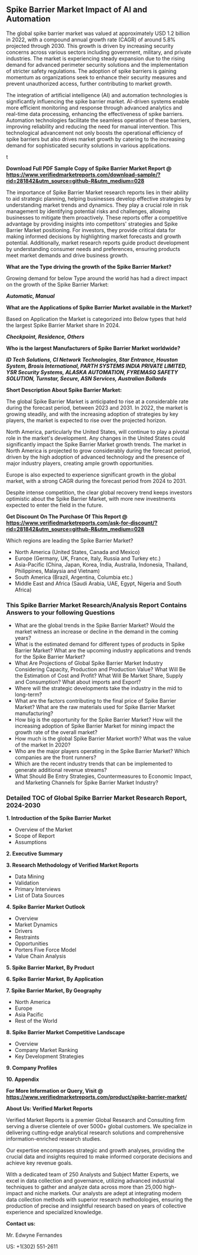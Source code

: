 <h2>Spike Barrier Market Impact of AI and Automation</h2><p>The global spike barrier market was valued at approximately USD 1.2 billion in 2022, with a compound annual growth rate (CAGR) of around 5.8% projected through 2030. This growth is driven by increasing security concerns across various sectors including government, military, and private industries. The market is experiencing steady expansion due to the rising demand for advanced perimeter security solutions and the implementation of stricter safety regulations. The adoption of spike barriers is gaining momentum as organizations seek to enhance their security measures and prevent unauthorized access, further contributing to market growth.</p><p>The integration of artificial intelligence (AI) and automation technologies is significantly influencing the spike barrier market. AI-driven systems enable more efficient monitoring and response through advanced analytics and real-time data processing, enhancing the effectiveness of spike barriers. Automation technologies facilitate the seamless operation of these barriers, improving reliability and reducing the need for manual intervention. This technological advancement not only boosts the operational efficiency of spike barriers but also drives market growth by catering to the increasing demand for sophisticated security solutions in various applications.</p>t</p><p id="" class=""><strong>Download Full PDF Sample Copy of Spike Barrier Market Report @ <a href="https://www.verifiedmarketreports.com/download-sample/?rid=281842&utm_source=github-R&utm_medium=028" target="_blank">https://www.verifiedmarketreports.com/download-sample/?rid=281842&utm_source=github-R&utm_medium=028</a></strong></p><p>The importance of&nbsp;Spike Barrier Market research reports lies in their ability to aid strategic planning, helping businesses develop effective strategies by understanding market trends and dynamics. They play a crucial role in risk management by identifying potential risks and challenges, allowing businesses to mitigate them proactively. These reports offer a competitive advantage by providing insights into competitors' strategies and Spike Barrier Market positioning. For investors, they provide critical data for making informed decisions by highlighting market forecasts and growth potential. Additionally, market research reports guide product development by understanding consumer needs and preferences, ensuring products meet market demands and drive business growth.</p><p><strong>What are the&nbsp;Type driving the growth of the Spike Barrier Market?</strong></p><p id="" class="">Growing demand for below Type around the world has had a direct impact on the growth of the Spike Barrier Market:</p><em><strong>Automatic, Manual</strong></em></p><strong>What are the&nbsp;Applications&nbsp;of Spike Barrier Market available in the Market?</strong></p><p id="" class="">Based on Application the Market is categorized into Below types that held the largest Spike Barrier Market share In 2024.</p><em><strong>Checkpoint, Residence, Others</strong></em></p><strong>Who is the largest Manufacturers of Spike Barrier Market worldwide?</strong></p><p><em><strong>ID Tech Solutions, CI Network Technologies, Star Entrance, Houston System, Brosis International, PARTH SYSTEMS INDIA PRIVATE LIMITED, YSR Security Systems, ALASKA AUTOMATION, FYREMASQ SAFETY SOLUTION, Turnstar, Secure, ASN Services, Australian Bollards</strong></em></p><p id="" class=""><strong>Short Description About Spike Barrier Market:</strong></p><p>The global Spike Barrier Market is anticipated to rise at a considerable rate during the forecast period, between 2023 and 2031. In 2022, the market is growing steadily, and with the increasing adoption of strategies by key players, the market is expected to rise over the projected horizon.</p><p>North America, particularly the United States, will continue to play a pivotal role in the market's development. Any changes in the United States could significantly impact the Spike Barrier Market growth trends. The market in North America is projected to grow considerably during the forecast period, driven by the high adoption of advanced technology and the presence of major industry players, creating ample growth opportunities.</p><p>Europe is also expected to experience significant growth in the global market, with a strong CAGR during the forecast period from 2024 to 2031.</p><p>Despite intense competition, the clear global recovery trend keeps investors optimistic about the Spike Barrier Market, with more new investments expected to enter the field in the future.</p><p id="" class=""><strong>Get Discount On The Purchase Of This Report @ <a href="https://www.verifiedmarketreports.com/ask-for-discount/?rid=281842&utm_source=github-R&utm_medium=028" target="_blank">https://www.verifiedmarketreports.com/ask-for-discount/?rid=281842&utm_source=github-R&utm_medium=028</a></strong></p>Which regions are leading the Spike Barrier Market?</p><ul><li>North America (United States, Canada and Mexico)</li><li>Europe (Germany, UK, France, Italy, Russia and Turkey etc.)</li><li>Asia-Pacific (China, Japan, Korea, India, Australia, Indonesia, Thailand, Philippines, Malaysia and Vietnam)</li><li>South America (Brazil, Argentina, Columbia etc.)</li><li>Middle East and Africa (Saudi Arabia, UAE, Egypt, Nigeria and South Africa)</li></ul><h3 id="" class="">This Spike Barrier Market Research/Analysis Report Contains Answers to your following Questions</h3><ul><li>What are the global trends in the Spike Barrier Market? Would the market witness an increase or decline in the demand in the coming years?</li><li>What is the estimated demand for different types of products in Spike Barrier Market? What are the upcoming industry applications and trends for the Spike Barrier Market?</li><li>What Are Projections of Global Spike Barrier Market Industry Considering Capacity, Production and Production Value? What Will Be the Estimation of Cost and Profit? What Will Be Market Share, Supply and Consumption? What about imports and Export?</li><li>Where will the strategic developments take the industry in the mid to long-term?</li><li>What are the factors contributing to the final price of Spike Barrier Market? What are the raw materials used for Spike Barrier Market manufacturing?</li><li>How big is the opportunity for the Spike Barrier Market? How will the increasing adoption of Spike Barrier Market for mining impact the growth rate of the overall market?</li><li>How much is the global Spike Barrier Market worth? What was the value of the market In 2020?</li><li>Who are the major players operating in the Spike Barrier Market? Which companies are the front runners?</li><li>Which are the recent industry trends that can be implemented to generate additional revenue streams?</li><li>What Should Be Entry Strategies, Countermeasures to Economic Impact, and Marketing Channels for Spike Barrier Market Industry?</li></ul><h3 id="" class="">Detailed TOC of Global Spike Barrier Market Research Report, 2024-2030</h3><p id="" class=""><strong>1. Introduction of the Spike Barrier Market</strong></p><ul><li>Overview of the Market</li><li>Scope of Report</li><li>Assumptions</li></ul><p id="" class=""><strong>2. Executive Summary</strong></p><p id="" class=""><strong>3. Research Methodology of Verified Market Reports</strong></p><ul><li>Data Mining</li><li>Validation</li><li>Primary Interviews</li><li>List of Data Sources</li></ul><p id="" class=""><strong>4. Spike Barrier Market Outlook</strong></p><ul><li>Overview</li><li>Market Dynamics</li><li>Drivers</li><li>Restraints</li><li>Opportunities</li><li>Porters Five Force Model</li><li>Value Chain Analysis</li></ul><p id="" class=""><strong>5. Spike Barrier Market, By Product</strong></p><p id="" class=""><strong>6. Spike Barrier Market, By Application</strong></p><p id="" class=""><strong>7. Spike Barrier Market, By Geography</strong></p><ul><li>North America</li><li>Europe</li><li>Asia Pacific</li><li>Rest of the World</li></ul><p id="" class=""><strong>8. Spike Barrier Market Competitive Landscape</strong></p><ul><li>Overview</li><li>Company Market Ranking</li><li>Key Development Strategies</li></ul><p id="" class=""><strong>9. Company Profiles</strong></p><p id="" class=""><strong>10. Appendix</strong></p><p id="" class=""><strong>For More Information or Query, Visit @ <a href="https://www.verifiedmarketreports.com/product/spike-barrier-market/" target="_blank">https://www.verifiedmarketreports.com/product/spike-barrier-market/</a></strong></p><p id="" class=""><strong>About Us: Verified Market Reports</strong></p><p id="" class="">Verified Market Reports is a premier Global Research and Consulting firm serving a diverse clientele of over 5000+ global customers. We specialize in delivering cutting-edge analytical research solutions and comprehensive information-enriched research studies.</p><p id="" class="">Our expertise encompasses strategic and growth analyses, providing the crucial data and insights required to make informed corporate decisions and achieve key revenue goals.</p><p id="" class="">With a dedicated team of 250 Analysts and Subject Matter Experts, we excel in data collection and governance, utilizing advanced industrial techniques to gather and analyze data across more than 25,000 high-impact and niche markets. Our analysts are adept at integrating modern data collection methods with superior research methodologies, ensuring the production of precise and insightful research based on years of collective experience and specialized knowledge.</p><p id="" class=""><strong>Contact us:</strong></p><p id="" class="">Mr. Edwyne Fernandes</p><p id="" class="">US: +1(302) 551-2611</p>